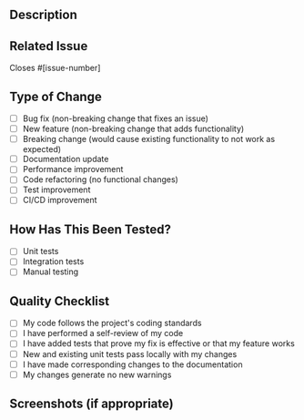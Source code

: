 ## Description
<!--- Describe your changes in detail -->

## Related Issue
<!--- If fixing a bug or implementing a feature, please link to the issue here -->
Closes #[issue-number]

## Type of Change
<!--- What types of changes does your code introduce? Put an `x` in all that apply: -->
- [ ] Bug fix (non-breaking change that fixes an issue)
- [ ] New feature (non-breaking change that adds functionality)
- [ ] Breaking change (would cause existing functionality to not work as expected)
- [ ] Documentation update
- [ ] Performance improvement
- [ ] Code refactoring (no functional changes)
- [ ] Test improvement
- [ ] CI/CD improvement

## How Has This Been Tested?
<!--- Please describe how you tested your changes -->
- [ ] Unit tests
- [ ] Integration tests
- [ ] Manual testing

## Quality Checklist
<!--- Go over all the following points, and put an `x` in all that apply -->
- [ ] My code follows the project's coding standards
- [ ] I have performed a self-review of my code
- [ ] I have added tests that prove my fix is effective or that my feature works
- [ ] New and existing unit tests pass locally with my changes
- [ ] I have made corresponding changes to the documentation
- [ ] My changes generate no new warnings

## Screenshots (if appropriate)
<!--- Add screenshots if applicable -->